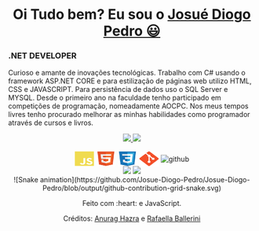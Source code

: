 <div>
  
  <h1 align="center">
    Oi Tudo bem? Eu sou o 
    <a href="linkedin.com/in/josué-diogo-pedro-b0ba45201">Josué Diogo Pedro 😃️</a>
  </h1>
  <h3> .NET DEVELOPER </h3>
  <p align="left">
    Curioso e amante de inovações tecnológicas. Trabalho com C# usando o framework ASP.NET CORE e para estilização de páginas web utilizo HTML, CSS e JAVASCRIPT. Para persistência de dados uso o SQL Server e MYSQL. Desde o primeiro ano na faculdade tenho participado em competições de programação, nomeadamente AOCPC. Nos meus tempos livres tenho procurado melhorar as minhas habilidades como programador através de cursos e livros.
  </p>
  
</div>

<div align="center">
  <a href="https://github.com/duribeiro">
    <img height="150em" src="https://github-readme-stats.vercel.app/api?username=Josue-Diogo-Pedro&count_private=true&include_all_commits=true&show_icons=true&theme=dracula&hide_border=false&show_owner=true"/>
    <img height="150em" src="https://github-readme-stats.vercel.app/api/top-langs/?username=duribeiro&theme=dracula&hide_border=false&&layout=compact"/>
  </a>
</div>

<div align="center" valign="top"><br>
  <img align="center" alt="Js" height="30" width="40" src="https://raw.githubusercontent.com/devicons/devicon/master/icons/javascript/javascript-plain.svg">
  <img align="center" alt="HTML" height="30" width="40" src="https://raw.githubusercontent.com/devicons/devicon/master/icons/html5/html5-original.svg">
  <img align="center" alt="CSS" height="30" width="40" src="https://raw.githubusercontent.com/devicons/devicon/master/icons/css3/css3-original.svg">
  <img align="center" alt="git" height="30" width="40" src="https://raw.githubusercontent.com/devicons/devicon/master/icons/git/git-original.svg">
  <img align="center" alt="github" height="35" width="35" src="/assets/GitHub.png">

<div align="center">
  <a href="linkedin.com/in/josué-diogo-pedro-b0ba45201" target="_blank"><img src="https://img.shields.io/badge/-LinkedIn-%230077B5?style=for-the-badge&logo=linkedin&logoColor=white" target="_blank"></a> 
  <a href="mailto:pedrojosuediogo@gmail.com"><img src="https://img.shields.io/badge/-Gmail-%23333?style=for-the-badge&logo=gmail&logoColor=white" target="_blank"></a>
</div>

<div align="center">
   ![Snake animation](https://github.com/Josue-Diogo-Pedro/Josue-Diogo-Pedro/blob/output/github-contribution-grid-snake.svg)
</div>

<div align="center">
  <p>Feito com :heart: e JavaScript.</p>
  <p>Créditos: <a href="https://github.com/anuraghazra/github-readme-stats">Anurag Hazra</a> e <a href="https://github.com/rafaballerini">Rafaella Ballerini</a></p>
</div>
